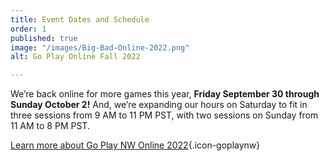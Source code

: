 ```yaml
---
title: Event Dates and Schedule
order: 1
published: true
image: "/images/Big-Bad-Online-2022.png"
alt: Go Play Online Fall 2022

---
```

We’re back online for more games this year, **Friday September 30 through Sunday October 2!** And, we’re expanding our hours on Saturday to fit in three sessions from 9 AM to 11 PM PST, with two sessions on Sunday from 11 AM to 8 PM PST.

[Learn more about Go Play NW Online 2022](/blog/2022-08-20/){.icon-goplaynw}